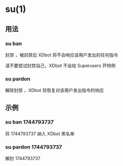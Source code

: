# su(1)

## 用法

### su ban <QQ>

封禁 <QQ> ，被封禁后 XDbot 将不会响应该用户发出的任何指令

请不要尝试封禁自己，XDbot 不会给 Superusers 开特例

### su pardon <QQ>

解除封禁 <QQ>，XDbot 将恢复对该用户发出指令的响应


## 示例

### su ban 1744793737

将 1744793737 纳入 XDbot 黑名单

### su pardon 1744793737

解封 1744793737


